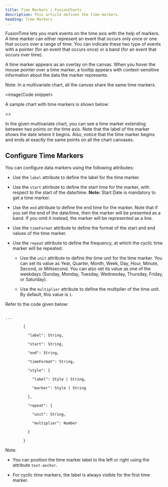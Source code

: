 ```yaml
---
title: Time Markers | FusionCharts
description: This article defines the time markers.
heading: Time Markers
---
```


FusionTime lets you mark events on the time axis with the help of markers. A time marker can either represent an event that occurs only once or one that occurs over a range of time. You can indicate these two type of events with a pointer (for an event that occurs once) or a band (for an event that occurs over time).

A time marker appears as an overlay on the canvas. When you hover the mouse pointer over a time marker, a tooltip appears with context-sensitive information about the data the marker represents.

Note: In a multivariate chart, all the canvas share the same time markers.

<image/Code snippet>

A sample chart with time markers is shown below:

<<Live Chart>>

In the given multivariate chart, you can see a time marker extending between two points on the time axis. Note that the label of the marker shows the date where it begins. Also, notice that the time marker begins and ends at exactly the same points on all the chart canvases.

## Configure Time Markers

You can configure data markers using the following attributes:

* Use the `label` attribute to define the label for the time marker.

* Use the `start` attribute to define the start time for the marker, with respect to the start of the date/time. 
**Note:** Start Date is mandatory to get a time marker.

* Use the `end` attribute to define the end time for the marker. Note that if you set the end of the date/time, then the marker will be presented as a band. If you omit it instead, the marker will be represented as a line.

* Use the `timeFormat` attribute to define the format of the start and end values of the time marker.

* Use the `repeat` attribute to define the frequency, at which the cyclic time marker will be repeated.

    * Use the `unit` attribute to define the time unit for the time marker. You can set its value as Year, Quarter, Month, Week, Day, Hour, Minute, Second, or Millisecond. You can also set its value as one of the weekdays (Sunday, Monday, Tuesday, Wednesday, Thursday, Friday, or Saturday).

    * Use the `multiplier` attribute to define the multiplier of the time unit. By default, this value is `1`.

Refer to the code given below:

```

...

        {

          "label": String,

          "start": String,

          "end": String,

          "timeFormat": String,

          "style": {

            "label": Style | String,

            "marker": Style | String

          },

          "repeat": {

            "unit": String,

            "multiplier": Number

          }

        }

```

Note: 

* You can position the time marker label to the left or right using the attribute `text-anchor`.

* For cyclic time markers, the label is always visible for the first time marker.

